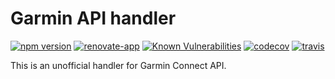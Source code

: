 # Garmin API handler

[![npm version](https://badge.fury.io/js/garmin-api-handler.svg)](https://badge.fury.io/js/garmin-api-handler)
[![renovate-app](https://img.shields.io/badge/renovate-app-blue.svg)](https://renovateapp.com/) 
[![Known Vulnerabilities](https://snyk.io/test/github/fabulator/garmin-api-handler/badge.svg)](https://snyk.io/test/github/fabulator/garmin-api-handler)
[![codecov](https://codecov.io/gh/fabulator/garmin-api-handler/branch/master/graph/badge.svg)](https://codecov.io/gh/fabulator/garmin-api-handler) 
[![travis](https://travis-ci.org/fabulator/garmin-api-handler.svg?branch=master)](https://travis-ci.org/fabulator/garmin-api-handler)


This is an unofficial handler for Garmin Connect API.
